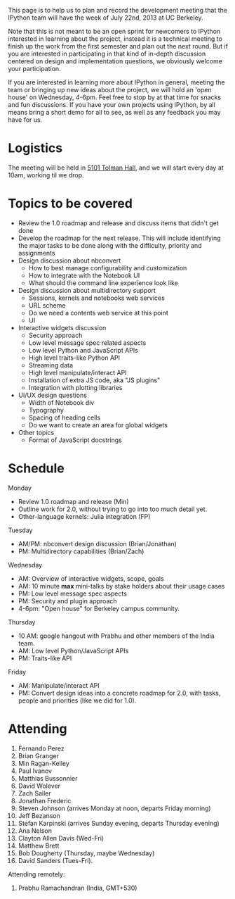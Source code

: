 This page is to help us to plan and record the development meeting that the IPython team will have the week of July 22nd, 2013 at UC Berkeley.

Note that this is not meant to be an open sprint for newcomers to IPython interested in learning about the project, instead it is a technical meeting to finish up the work from the first semester and plan out the next round.  But if you are interested in participating in that kind of in-depth discussion centered on design and implementation questions, we obviously welcome your participation.

If you are interested in learning more about IPython in general, meeting the team or bringing up new ideas about the project, we will hold an 'open house' on Wednesday, 4-6pm.  Feel free to stop by at that time for snacks and fun discussions.  If you have your own projects using IPython, by all means bring a short demo for all to see, as well as any feedback you may have for us.

# Logistics

The meeting will be held in [5101 Tolman Hall](http://www.berkeley.edu/map/maps/AB23.html), and we will start every day at 10am, working til we drop.

# Topics to be covered

* Review the 1.0 roadmap and release and discuss items that didn't get done
* Develop the roadmap for the next release. This will include identifying the major tasks to be done along with the difficulty, priority and assignments
* Design discussion about nbconvert
  - How to best manage configurability and customization
  - How to integrate with the Notebook UI
  - What should the command line experience look like
* Design discussion about multidirectory support
  - Sessions, kernels and notebooks web services
  - URL scheme
  - Do we need a contents web service at this point
  - UI
* Interactive widgets discussion
  - Security approach
  - Low level message spec related aspects
  - Low level Python and JavaScript APIs
  - High level traits-like Python API
  - Streaming data
  - High level manipulate/interact API
  - Installation of extra JS code, aka "JS plugins"
  - Integration with plotting libraries
* UI/UX design questions
  - Width of Notebook div
  - Typography
  - Spacing of heading cells
  - Do we want to create an area for global widgets
* Other topics
  - Format of JavaScript docstrings

# Schedule

Monday

* Review 1.0 roadmap and release (Min)
* Outline work for 2.0, without trying to go into too much detail yet.
* Other-language kernels: Julia integration (FP)

Tuesday

* AM/PM: nbconvert design discussion (Brian/Jonathan)
* PM: Multidirectory capabilities (Brian/Zach)

Wednesday

* AM: Overview of interactive widgets, scope, goals
* AM: 10 minute **max** mini-talks by stake holders about their usage cases
* PM: Low level message spec aspects
* PM: Security and plugin approach
* 4-6pm: "Open house" for Berkeley campus community.

Thursday

* 10 AM: google hangout with Prabhu and other members of the India team.
* AM: Low level Python/JavaScript APIs
* PM: Traits-like API

Friday

* AM: Manipulate/interact API
* PM: Convert design ideas into a concrete roadmap for 2.0, with tasks, people and priorities (like we did for 1.0).

# Attending

1. Fernando Perez
2. Brian Granger
3. Min Ragan-Kelley
4. Paul Ivanov
5. Matthias Bussonnier
6. David Wolever
7. Zach Sailer
8. Jonathan Frederic
9. Steven Johnson (arrives Monday at noon, departs Friday morning)
10. Jeff Bezanson
11. Stefan Karpinski (arrives Sunday evening, departs Thursday evening)
12. Ana Nelson
13. Clayton Allen Davis (Wed-Fri)
14. Matthew Brett
15. Bob Dougherty (Thursday, maybe Wednesday)
16. David Sanders (Tues-Fri).

Attending remotely:
1. Prabhu Ramachandran (India, GMT+530)
